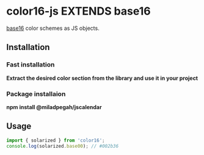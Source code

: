 # color16-js EXTENDS base16

[base16](https://github.com/chriskempson/base16) color schemes as JS objects.


## Installation

### Fast installation
**Extract the desired color section from the library and use it in your project**

### Package installaion

**npm install @miladpegah/jscalendar**

## Usage

```js
import { solarized } from 'color16';
console.log(solarized.base00); // #002b36
```